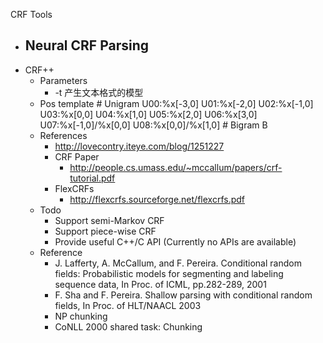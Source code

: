 CRF Tools 

- Neural CRF Parsing
  - 
- CRF++
  - Parameters
    - -t  产生文本格式的模型
  - Pos template
        # Unigram
        U00:%x[-3,0]
        U01:%x[-2,0]
        U02:%x[-1,0]
        U03:%x[0,0]
        U04:%x[1,0]
        U05:%x[2,0]
        U06:%x[3,0]
        U07:%x[-1,0]/%x[0,0]
        U08:%x[0,0]/%x[1,0]
        # Bigram
        B
  - References 
    - http://lovecontry.iteye.com/blog/1251227
    - CRF Paper
      - http://people.cs.umass.edu/~mccallum/papers/crf-tutorial.pdf
    - FlexCRFs
      - http://flexcrfs.sourceforge.net/flexcrfs.pdf
  - Todo
    - Support semi-Markov CRF
    - Support piece-wise CRF
    - Provide useful C++/C API (Currently no APIs are available)
  - Reference
    - J. Lafferty, A. McCallum, and F. Pereira. Conditional random fields: Probabilistic models for segmenting and labeling sequence data, In Proc. of ICML, pp.282-289, 2001
    - F. Sha and F. Pereira. Shallow parsing with conditional random fields, In Proc. of HLT/NAACL 2003
    - NP chunking
    - CoNLL 2000 shared task: Chunking
